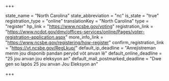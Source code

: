 +++

state_name = "North Carolina"
state_abbreviation = "nc"
is_state = "true"
registration_type = "online"
translationKey = "North Carolina"
type = "register"
hp_link = "https://www.ncsbe.gov/voting"
registration_link = "https://www.ncdot.gov/dmv/offices-services/online/Pages/voter-registration-application.aspx"
more_info_link = "https://www.ncsbe.gov/registering/how-register"
confirm_registration_link = "https://vt.ncsbe.gov/RegLkup/"
default_ip_deadline = "Anrejistreman menm jou disponib pandan peryòd vòt anvan lè"
default_online_deadline = "25 jou anvan jou eleksyon an"
default_mail_postmarked_deadline = "Dwe gen so lapòs 25 jou anvan Jou Eleksyon an"

+++